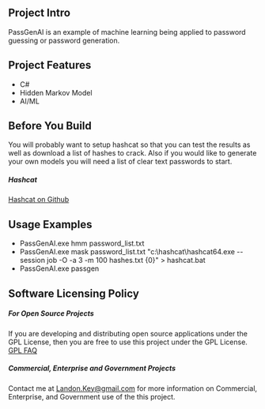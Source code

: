 ## Project Intro

PassGenAI is an example of machine learning being applied to password guessing or password generation. 


## Project Features

* C#
* Hidden Markov Model
* AI/ML

## Before You Build

You will probably want to setup hashcat so that you can test the results as well as download a list of hashes to crack. Also if you would like to generate your own models you will need a list of clear text passwords to start.

##### Hashcat

<a href="https://github.com/hashcat/hashcat">Hashcat on Github</a>

## Usage Examples

* PassGenAI.exe hmm password_list.txt
* PassGenAI.exe mask password_list.txt "c:\hashcat\hashcat64.exe --session job -O -a 3 -m 100 hashes.txt {0}" > hashcat.bat
* PassGenAI.exe passgen

## Software Licensing Policy

##### For Open Source Projects

If you are developing and distributing open source applications under the GPL License, then you are free to use this project under the GPL License.
<a href="http://www.gnu.org/licenses/gpl-faq.html">GPL FAQ</a>

##### Commercial, Enterprise and Government Projects

Contact me at Landon.Key@gmail.com for more information on Commercial, Enterprise, and Government use of the this project.
